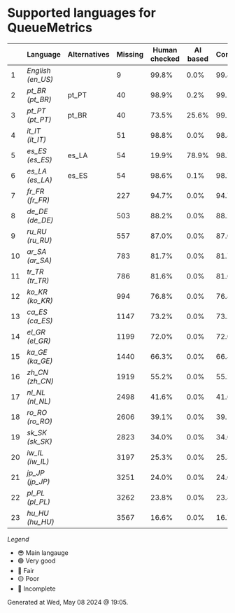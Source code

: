 # Supported languages for QueueMetrics

|  | Language | Alternatives | Missing | Human checked | AI based | Completion |   |
|--|----------|--------------|---------|---------------|----------|------------|---|
| 1 | *English (en_US)* |  | 9 | 99.8% | 0.0% | 99.8% | 🟢 |
| 2 | *pt_BR (pt_BR)* | pt_PT | 40 | 98.9% | 0.2% | 99.1% | 🟢 |
| 3 | *pt_PT (pt_PT)* | pt_BR | 40 | 73.5% | 25.6% | 99.1% | 🟢 |
| 4 | *it_IT (it_IT)* |  | 51 | 98.8% | 0.0% | 98.8% | 🟢 |
| 5 | *es_ES (es_ES)* | es_LA | 54 | 19.9% | 78.9% | 98.7% | 🟢 |
| 6 | *es_LA (es_LA)* | es_ES | 54 | 98.6% | 0.1% | 98.7% | 🟢 |
| 7 | *fr_FR (fr_FR)* |  | 227 | 94.7% | 0.0% | 94.7% | 🔵 |
| 8 | *de_DE (de_DE)* |  | 503 | 88.2% | 0.0% | 88.2% | 🔵 |
| 9 | *ru_RU (ru_RU)* |  | 557 | 87.0% | 0.0% | 87.0% | 🔵 |
| 10 | *ar_SA (ar_SA)* |  | 783 | 81.7% | 0.0% | 81.7% | 🟡 |
| 11 | *tr_TR (tr_TR)* |  | 786 | 81.6% | 0.0% | 81.6% | 🟡 |
| 12 | *ko_KR (ko_KR)* |  | 994 | 76.8% | 0.0% | 76.8% | 🟡 |
| 13 | *ca_ES (ca_ES)* |  | 1147 | 73.2% | 0.0% | 73.2% | 🟡 |
| 14 | *el_GR (el_GR)* |  | 1199 | 72.0% | 0.0% | 72.0% | 🟡 |
| 15 | *ka_GE (ka_GE)* |  | 1440 | 66.3% | 0.0% | 66.4% | 🔴 |
| 16 | *zh_CN (zh_CN)* |  | 1919 | 55.2% | 0.0% | 55.2% | 🔴 |
| 17 | *nl_NL (nl_NL)* |  | 2498 | 41.6% | 0.0% | 41.6% | 🔴 |
| 18 | *ro_RO (ro_RO)* |  | 2606 | 39.1% | 0.0% | 39.1% | 🔴 |
| 19 | *sk_SK (sk_SK)* |  | 2823 | 34.0% | 0.0% | 34.0% | 🔴 |
| 20 | *iw_IL (iw_IL)* |  | 3197 | 25.3% | 0.0% | 25.3% | 🔴 |
| 21 | *jp_JP (jp_JP)* |  | 3251 | 24.0% | 0.0% | 24.0% | 🔴 |
| 22 | *pl_PL (pl_PL)* |  | 3262 | 23.8% | 0.0% | 23.8% | 🔴 |
| 23 | *hu_HU (hu_HU)* |  | 3567 | 16.6% | 0.0% | 16.7% | 🔴 |


*Legend*

- 😎 Main langauge
- 🟢 Very good
- 🔵 Fair
- 🟡 Poor
- 🔴 Incomplete


Generated at Wed, May 08 2024 @ 19:05.

